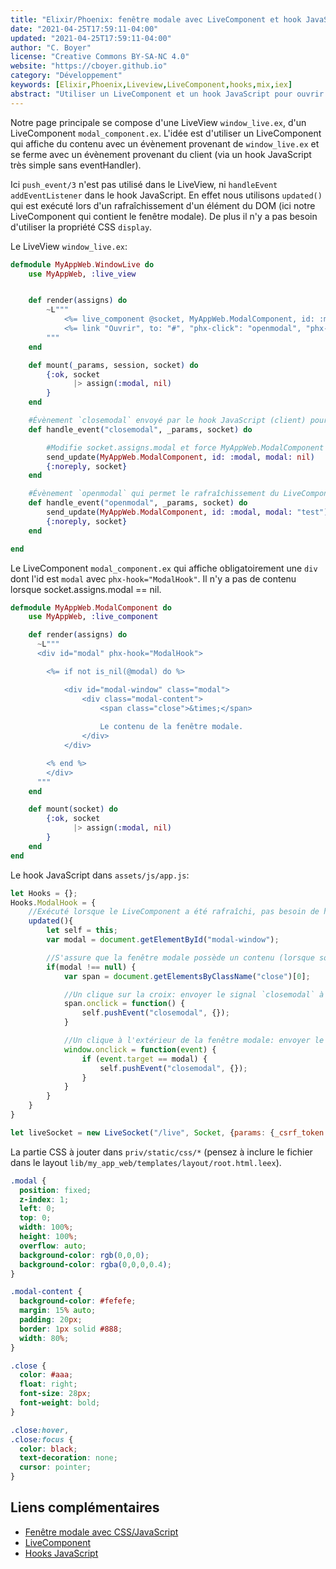 ```yaml
---
title: "Elixir/Phoenix: fenêtre modale avec LiveComponent et hook JavaScript"
date: "2021-04-25T17:59:11-04:00"
updated: "2021-04-25T17:59:11-04:00"
author: "C. Boyer"
license: "Creative Commons BY-SA-NC 4.0"
website: "https://cboyer.github.io"
category: "Développement"
keywords: [Elixir,Phoenix,Liveview,LiveComponent,hooks,mix,iex]
abstract: "Utiliser un LiveComponent et un hook JavaScript pour ouvrir une fenêtre modale."
---
```



Notre page principale se compose d'une LiveView `window_live.ex`, d'un LiveComponent `modal_component.ex`.
L'idée est d'utiliser un LiveComponent qui affiche du contenu avec un évènement provenant de `window_live.ex` et se ferme avec un évènement provenant du client (via un hook JavaScript très simple sans eventHandler).

Ici `push_event/3` n'est pas utilisé dans le LiveView,  ni `handleEvent` `addEventListener` dans le hook JavaScript. En effet nous utilisons `updated()` qui est exécuté lors d'un rafraîchissement d'un élément du DOM (ici notre LiveComponent qui contient le fenêtre modale). De plus il n'y a pas besoin d'utiliser la propriété CSS `display`.

Le LiveView `window_live.ex`:

```Elixir
defmodule MyAppWeb.WindowLive do
    use MyAppWeb, :live_view


    def render(assigns) do
        ~L"""
            <%= live_component @socket, MyAppWeb.ModalComponent, id: :modal %>
            <%= link "Ouvrir", to: "#", "phx-click": "openmodal", "phx-target": "#modal" %>
        """
    end

    def mount(_params, session, socket) do
        {:ok, socket
              |> assign(:modal, nil)
        }
    end

    #Évènement `closemodal` envoyé par le hook JavaScript (client) pour fermer la fenêtre modale (LiveComponent)
    def handle_event("closemodal", _params, socket) do

        #Modifie socket.assigns.modal et force MyAppWeb.ModalComponent à se rafraîchir
        send_update(MyAppWeb.ModalComponent, id: :modal, modal: nil)
        {:noreply, socket}
    end

    #Évènement `openmodal` qui permet le rafraîchissement du LiveComponent (avec un changement de valeur de `modal`)
    def handle_event("openmodal", _params, socket) do
        send_update(MyAppWeb.ModalComponent, id: :modal, modal: "test")
        {:noreply, socket}
    end

end
```

Le LiveComponent `modal_component.ex` qui affiche obligatoirement une `div` dont l'id est `modal` avec `phx-hook="ModalHook"`.
Il n'y a pas de contenu lorsque socket.assigns.modal == nil.
```Elixir
defmodule MyAppWeb.ModalComponent do
    use MyAppWeb, :live_component

    def render(assigns) do
      ~L"""
      <div id="modal" phx-hook="ModalHook">

        <%= if not is_nil(@modal) do %>

            <div id="modal-window" class="modal">
                <div class="modal-content">
                    <span class="close">&times;</span>
                    
                    Le contenu de la fenêtre modale.
                </div>
            </div>

        <% end %>
        </div>
      """
    end

    def mount(socket) do
        {:ok, socket
              |> assign(:modal, nil)
        }
    end
end
```

Le hook JavaScript dans `assets/js/app.js`:
```JavaScript
let Hooks = {};
Hooks.ModalHook = {
    //Exécuté lorsque le LiveComponent a été rafraîchi, pas besoin de handleEvent/addEventListener ni signaux.
    updated(){
        let self = this;
        var modal = document.getElementById("modal-window");

        //S'assure que la fenêtre modale possède un contenu (lorsque socket.assigns.modal != nil)
        if(modal !== null) {
            var span = document.getElementsByClassName("close")[0];

            //Un clique sur la croix: envoyer le signal `closemodal` à `window_live.ex`
            span.onclick = function() {
                self.pushEvent("closemodal", {});
            }

            //Un clique à l'extérieur de la fenêtre modale: envoyer le signal `closemodal` à `window_live.ex`
            window.onclick = function(event) {
                if (event.target == modal) {
                    self.pushEvent("closemodal", {});
                }
            }
        }
    }
}

let liveSocket = new LiveSocket("/live", Socket, {params: {_csrf_token: csrfToken}, hooks: Hooks})
```

La partie CSS à jouter dans `priv/static/css/*` (pensez à inclure le fichier dans le layout `lib/my_app_web/templates/layout/root.html.leex`).
```CSS
.modal {
  position: fixed;
  z-index: 1;
  left: 0;
  top: 0;
  width: 100%;
  height: 100%; 
  overflow: auto;
  background-color: rgb(0,0,0);
  background-color: rgba(0,0,0,0.4);
}

.modal-content {
  background-color: #fefefe;
  margin: 15% auto;
  padding: 20px;
  border: 1px solid #888;
  width: 80%;
}

.close {
  color: #aaa;
  float: right;
  font-size: 28px;
  font-weight: bold;
}

.close:hover,
.close:focus {
  color: black;
  text-decoration: none;
  cursor: pointer;
} 
```







## Liens complémentaires

- [Fenêtre modale avec CSS/JavaScript](https://www.w3schools.com/howto/howto_css_modals.asp)
- [LiveComponent](https://hexdocs.pm/phoenix_live_view/Phoenix.LiveComponent.html)
- [Hooks JavaScript](https://hexdocs.pm/phoenix_live_view/js-interop.html)
